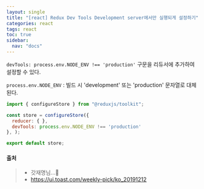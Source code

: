 ```yaml
---
layout: single
title: "[react] Redux Dev Tools Development server에서만 실행되게 설정하기"
categories: react
tags: react
toc: true
sidebar:
  nav: "docs"
---
```




`devTools: process.env.NODE_ENV !== 'production'`  구문을 리듀서에 추가하여 설정할 수 있다.

`process.env.NODE_ENV` : 빌드 시 'development' 또는 'production' 문자열로 대체된다.

```javascript
import { configureStore } from "@reduxjs/toolkit";

const store = configureStore({
  reducer: { },
  devTools: process.env.NODE_ENV !== 'production'
}, );

export default store;
```



#### 출처

> - 갓재명님...🤩
> - https://ui.toast.com/weekly-pick/ko_20191212